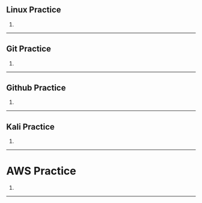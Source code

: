 ## Linux Practice

1.

---

## Git Practice

1.

---

## Github Practice

1.

---

## Kali Practice

1.

---

# AWS Practice

1.

---
